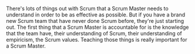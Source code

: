 There's lots of things out with Scrum that a Scrum Master needs to understand in order to be as effective as possible. But if you have a brand new Scrum team that have never done Scrum before, they're just starting out. The first thing that a Scrum Master is accountable for is the knowledge that the team have, their understanding of Scrum, their understanding of empiricism, the Scrum values. Teaching those things is really important for a Scrum Master.